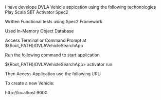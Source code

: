 I have develope DVLA Vehicle appication using the following techonologies
Play
Scala
SBT
Activator
Spec2

Written Functional tests using Spec2 Framework.

Used In-Memory Object Database

Access Terminal or Command Prompt at ${Root_PATH}/DVLAVehicleSearchApp

Run the following command to start application


${Root_PATH}/DVLAVehicleSearchApp>  activator run

Then Access Application use the following URL:

To create a new Vehicle: 

http://localhost:9000

